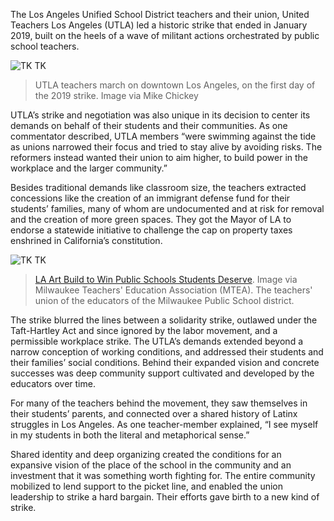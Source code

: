 The Los Angeles Unified School District teachers and their union, United Teachers Los Angeles (UTLA) led a historic strike that ended in January 2019, built on the heels of a wave of militant actions orchestrated by public school teachers.

![TK TK](actions/labor-strikes/la-teachers/Day_1-UTLA_Strike-Jan._14,_2019,_Cars.jpg)
> UTLA teachers march on downtown Los Angeles, on the first day of the 2019 strike. Image via Mike Chickey

UTLA’s strike and negotiation was also unique in its decision to center its demands on behalf of their students and their communities. As one commentator described, UTLA members “were swimming against the tide as unions narrowed their focus and tried to stay alive by avoiding risks. The reformers instead wanted their union to aim higher, to build power in the workplace and the larger community.”

Besides traditional demands like classroom size, the teachers extracted concessions like the creation of an immigrant defense fund for their students’ families, many of whom are undocumented and at risk for removal and the creation of more green spaces. They got the Mayor of LA to endorse a statewide initiative to challenge the cap on property taxes enshrined in California’s constitution.

![TK TK](actions/labor-strikes/la-teachers/signs-teachers.png)
> [LA Art Build to Win Public Schools Students Deserve](https://www.flickr.com/photos/126164815@N04/albums/72157698723581730). Image via Milwaukee Teachers' Education Association (MTEA). The teachers' union of the educators of the Milwaukee Public School district.

The strike blurred the lines between a solidarity strike, outlawed under the Taft-Hartley Act and since ignored by the labor movement, and a permissible workplace strike. The UTLA’s demands extended beyond a narrow conception of working conditions, and addressed their students and their families’ social conditions. Behind their expanded vision and concrete successes was deep community support cultivated and developed by the educators over time.

For many of the teachers behind the movement, they saw themselves in their students’ parents, and connected over a shared history of Latinx struggles in Los Angeles. As one teacher-member explained, “I see myself in my students in both the literal and metaphorical sense.”

Shared identity and deep organizing created the conditions for an expansive vision of the place of the school in the community and an investment that it was something worth fighting for. The entire community mobilized to lend support to the picket line, and enabled the union leadership to strike a hard bargain. Their efforts gave birth to a new kind of strike.
